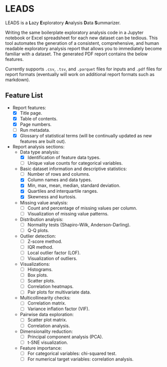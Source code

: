 # LEADS

LEADS is a **L**azy **E**xploratory **A**nalysis **D**ata **S**ummarizer.

Writing the same boilerplate exploratory analysis code in a Jupyter notebook or Excel spreadsheet for each new dataset can be tedious. This tool automates the generation of a consistent, comprehensive, and human readable exploratory analysis report that allows you to immediately become familiar with a dataset. The generated PDF report contains the below features.

Currently supports `.csv`, `.tsv`, and `.parquet` files for inputs and `.pdf` files for report formats (eventually will work on additional report formats such as markdown).

## Feature List

- Report features:
    - [x] Title page.
    - [x] Table of contents.
    - [x] Page numbers.
    - [ ] Run metadata.
    - [x] Glossary of statistical terms (will be continually updated as new features are built out).
- Report analysis sections:
  - Data type analysis:
    - [x] Identification of feature data types.
    - [ ] Unique value counts for categorical variables.
  - Basic dataset information and descriptive statistics:
    - [ ] Number of rows and columns.
    - [x] Column names and data types.
    - [x] Min, max, mean, median, standard deviation.
    - [x] Quartiles and interquartile ranges.
    - [x] Skewness and kurtosis.
  - Missing value analysis:
    - [ ] Count and percentage of missing values per column.
    - [ ] Visualization of missing value patterns.
  - Distribution analysis:
    - [ ] Normality tests (Shapiro-Wilk, Anderson-Darling).
    - [ ] Q-Q plots.
  - Outlier detection:
    - [ ] Z-score method.
    - [ ] IQR method.
    - [ ] Local outlier factor (LOF).
    - [ ] Visualization of outliers.
  - Visualizations:
    - [ ] Histograms.
    - [ ] Box plots.
    - [ ] Scatter plots.
    - [ ] Correlation heatmaps.
    - [ ] Pair plots for multivariate data.
  - Multicollinearity checks:
    - [ ] Correlation matrix.
    - [ ] Variance inflation factor (VIF).
  - Pairwise data exploration:
    - [ ] Scatter plot matrix.
    - [ ] Correlation analysis.
  - Dimensionality reduction:
    - [ ] Principal component analysis (PCA).
    - [ ] t-SNE visualization.
  - Feature importance:
    - [ ] For categorical variables: chi-squared test.
    - [ ] For numerical target variables: correlation analysis.
